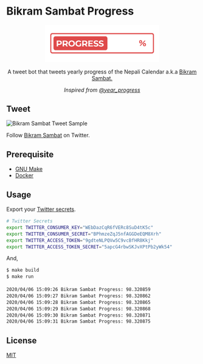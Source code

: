 # Bikram Sambat Progress

<div align="center">
  <img width="300" src="progress.png" alt="Bikram Sambat Progress">

  <p>A tweet bot that tweets yearly progress of the Nepali Calendar a.k.a <a href="https://en.wikipedia.org/wiki/Vikram_Samvat">Bikram Sambat.</a></p>
  <p><em>Inspired from <a href="https://twitter.com/year_progress">@year_progress</a></em></p>
</div>

## Tweet

![Bikram Sambat Tweet Sample](https://i.imgur.com/1UiWlL9.png)

Follow [Bikram Sambat](https://twitter.com/bikram_sambat) on Twitter. 

## Prerequisite

- [GNU Make](https://ftp.gnu.org/old-gnu/Manuals/make-3.79.1/html_chapter/make_1.html)
- [Docker](https://docs.docker.com/install/)

## Usage

Export your [Twitter secrets](https://developer.twitter.com).

```bash
# Twitter Secrets
export TWITTER_CONSUMER_KEY="WEbDazCqR6fVERc8SuD4tK5c"
export TWITTER_CONSUMER_SECRET="BPhmzeZqJ5nfAGGDeEQM8Xrh"
export TWITTER_ACCESS_TOKEN="9gdteNLPQVw5C9vcBfHR8Kkj"
export TWITTER_ACCESS_TOKEN_SECRET="5apcG4rbwSKJvXPtPb2yWk54"
```

And,

```bash
$ make build
$ make run

2020/04/06 15:09:26 Bikram Sambat Progress: 98.320859
2020/04/06 15:09:27 Bikram Sambat Progress: 98.320862
2020/04/06 15:09:28 Bikram Sambat Progress: 98.320865
2020/04/06 15:09:29 Bikram Sambat Progress: 98.320868
2020/04/06 15:09:30 Bikram Sambat Progress: 98.320871
2020/04/06 15:09:31 Bikram Sambat Progress: 98.320875
```

## License

[MIT](LICENSE)
